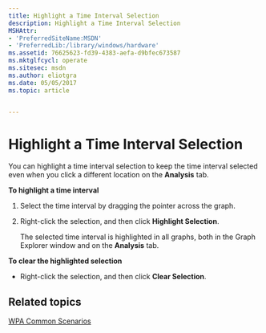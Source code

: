 ```yaml
---
title: Highlight a Time Interval Selection
description: Highlight a Time Interval Selection
MSHAttr:
- 'PreferredSiteName:MSDN'
- 'PreferredLib:/library/windows/hardware'
ms.assetid: 76625623-fd39-4383-aefa-d9bfec673587
ms.mktglfcycl: operate
ms.sitesec: msdn
ms.author: eliotgra
ms.date: 05/05/2017
ms.topic: article


---
```


# Highlight a Time Interval Selection


You can highlight a time interval selection to keep the time interval selected even when you click a different location on the **Analysis** tab.

**To highlight a time interval**

1.  Select the time interval by dragging the pointer across the graph.

2.  Right-click the selection, and then click **Highlight Selection**.

    The selected time interval is highlighted in all graphs, both in the Graph Explorer window and on the **Analysis** tab.

**To clear the highlighted selection**

-   Right-click the selection, and then click **Clear Selection**.

## Related topics


[WPA Common Scenarios](windows-performance-analyzer-common-scenarios.md)

 

 







